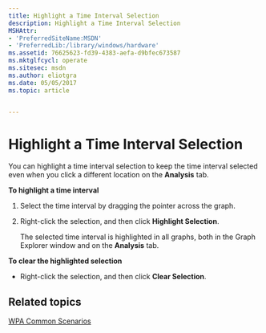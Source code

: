 ```yaml
---
title: Highlight a Time Interval Selection
description: Highlight a Time Interval Selection
MSHAttr:
- 'PreferredSiteName:MSDN'
- 'PreferredLib:/library/windows/hardware'
ms.assetid: 76625623-fd39-4383-aefa-d9bfec673587
ms.mktglfcycl: operate
ms.sitesec: msdn
ms.author: eliotgra
ms.date: 05/05/2017
ms.topic: article


---
```


# Highlight a Time Interval Selection


You can highlight a time interval selection to keep the time interval selected even when you click a different location on the **Analysis** tab.

**To highlight a time interval**

1.  Select the time interval by dragging the pointer across the graph.

2.  Right-click the selection, and then click **Highlight Selection**.

    The selected time interval is highlighted in all graphs, both in the Graph Explorer window and on the **Analysis** tab.

**To clear the highlighted selection**

-   Right-click the selection, and then click **Clear Selection**.

## Related topics


[WPA Common Scenarios](windows-performance-analyzer-common-scenarios.md)

 

 







